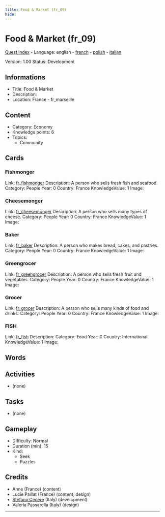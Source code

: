 ```yaml
---
title: Food & Market (fr_09)
hide:
---
```


# Food & Market (fr_09)
[Quest Index](./index.md) - Language: english - [french](./fr_09.fr.md) - [polish](./fr_09.pl.md) - [italian](./fr_09.it.md)

Version: 1.00
Status: Development

## Informations

- Title: Food & Market
- Description: 
- Location: France - fr_marseille
## Content
- Category: Economy
- Knowledge points: 6
- Topics:
  - Community

## Cards
### Fishmonger
Link: [fr_fishmonger](../cards/index.md#fr_fishmonger)
Description: A person who sells fresh fish and seafood.
Category: People
Year: 0
Country: France
KnowledgeValue: 1
Image: 

### Cheesemonger
Link: [fr_cheesemonger](../cards/index.md#fr_cheesemonger)
Description: A person who sells many types of cheese.
Category: People
Year: 0
Country: France
KnowledgeValue: 1
Image: 

### Baker
Link: [fr_baker](../cards/index.md#fr_baker)
Description: A person who makes bread, cakes, and pastries.
Category: People
Year: 0
Country: France
KnowledgeValue: 1
Image: 

### Greengrocer
Link: [fr_greengrocer](../cards/index.md#fr_greengrocer)
Description: A person who sells fresh fruit and vegetables.
Category: People
Year: 0
Country: France
KnowledgeValue: 1
Image: 

### Grocer
Link: [fr_grocer](../cards/index.md#fr_grocer)
Description: A person who sells many kinds of food and drinks.
Category: People
Year: 0
Country: France
KnowledgeValue: 1
Image: 

### FISH
Link: [fr_fish](../cards/index.md#fr_fish)
Description: 
Category: Food
Year: 0
Country: International
KnowledgeValue: 1
Image: 

## Words
## Activities
- (none)

## Tasks
- (none)
## Gameplay
- Difficulty: Normal
- Duration (min): 15
- Kind:
  - Seek
  - Puzzles
## Credits
- Anne (France) (content)
- Lucie Paillat (France) (content, design)
- [Stefano Cecere](https://stefanocecere.com) (Italy) (development)
- Valeria Passarella (Italy) (design)

---

